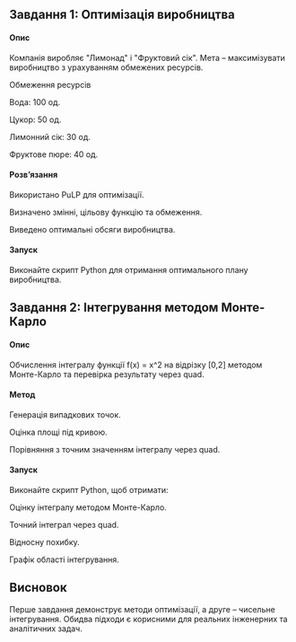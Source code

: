 ## Завдання 1: Оптимізація виробництва

#### Опис

Компанія виробляє "Лимонад" і "Фруктовий сік". Мета – максимізувати виробництво з урахуванням обмежених ресурсів.

Обмеження ресурсів

Вода: 100 од.

Цукор: 50 од.

Лимонний сік: 30 од.

Фруктове пюре: 40 од.

#### Розв’язання

Використано PuLP для оптимізації.

Визначено змінні, цільову функцію та обмеження.

Виведено оптимальні обсяги виробництва.

#### Запуск

Виконайте скрипт Python для отримання оптимального плану виробництва.

## Завдання 2: Інтегрування методом Монте-Карло

#### Опис

Обчислення інтегралу функції f(x) = x^2 на відрізку [0,2] методом Монте-Карло та перевірка результату через quad.

#### Метод

Генерація випадкових точок.

Оцінка площі під кривою.

Порівняння з точним значенням інтегралу через quad.

#### Запуск

Виконайте скрипт Python, щоб отримати:

Оцінку інтегралу методом Монте-Карло.

Точний інтеграл через quad.

Відносну похибку.

Графік області інтегрування.

## Висновок

Перше завдання демонструє методи оптимізації, а друге – чисельне інтегрування. Обидва підходи є корисними для реальних інженерних та аналітичних задач.
